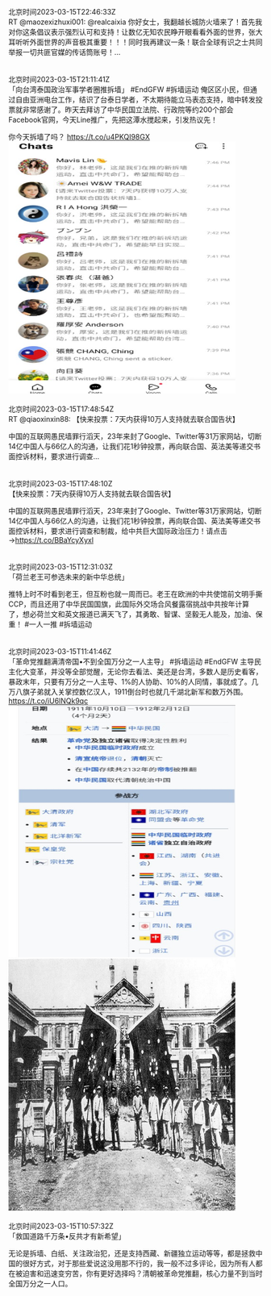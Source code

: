 北京时间2023-03-15T22:46:33Z<br>RT @maozexizhuxi001: @realcaixia 你好女士，我翻越长城防火墙来了！首先我对你这条倡议表示强烈认可和支持！让数亿无知农民睁开眼看看外面的世界，张大耳听听外面世界的声音极其重要！！！同时我再建议一条！联合全球有识之士共同举报一切共匪官媒的传话筒账号！…<br><br><br>北京时间2023-03-15T21:11:41Z<br>「向台湾泰国政治军事学者圈推拆墙」
#EndGFW #拆墙运动
俺区区小民，但通过自由亚洲电台工作，结识了台泰日学者，不太期待能立马表态支持，暗中转发投票就非常感谢了。昨天去拜访了中华民国立法院、行政院等约200个部会Facebook官网，今天Line推广，先把这潭水搅起来，引发热议先！

你今天拆墙了吗？ https://t.co/u4PKQI98GX<br><img src='/temp/image/2023/w-Month-3/1635992163686432768_0.jpg' width='450' height='500'><br><br>北京时间2023-03-15T17:48:54Z<br>RT @qiaoxinxin88: 【快来投票：7天内获得10万人支持就去联合国告状】

中国的互联网愚民墙罪行滔天，23年来封了Google、Twitter等31万家网站，切断14亿中国人与66亿人的沟通，让我们花1秒钟投票，再向联合国、英法美等递交书面控诉材料，要求进行调查…<br><br><br>北京时间2023-03-15T17:48:10Z<br>【快来投票：7天内获得10万人支持就去联合国告状】

中国的互联网愚民墙罪行滔天，23年来封了Google、Twitter等31万家网站，切断14亿中国人与66亿人的沟通，让我们花1秒钟投票，再向联合国、英法美等递交书面控诉材料，要求进行调查和制裁，给中共巨大国际政治压力！请点击→https://t.co/BBaYcyXyxl<br><br><br>北京时间2023-03-15T12:31:03Z<br>「荷兰老王可参选未来的新中华总统」

推特上时不时看到老王，但互粉也就一周而已。老王在欧洲的中共使馆前文明手撕CCP，而且还用了中华民国国旗，此国际外交场合风餐露宿挑战中共按年计算了，想必荷兰文和英文报道已满天飞了，其勇敢、智谋、坚毅无人能及，加油、保重！
#一人一推 #拆墙运动<br><br><br>北京时间2023-03-15T11:41:46Z<br>「革命党推翻满清帝国•不到全国万分之一人主导」
#拆墙运动 #EndGFW
主导民主化大变革，并没等全部觉醒，无论你去看法、美还是台湾，多数人是历史看客，暴政末年，只要有万分之一人主导、1%的人协助、10%的人同情，事就成了。几万八旗子弟就入关掌控数亿汉人，1911倒台时也就几千湖北新军和数万外围。 https://t.co/iU6lNQk9qc<br><img src='/temp/image/2023/w-Month-3/1635848739280797696_0.jpg' width='450' height='500'><img src='/temp/image/2023/w-Month-3/1635848739280797696_1.jpg' width='450' height='500'><br><br>北京时间2023-03-15T10:57:32Z<br>「救国道路千万条•反共才有新希望」

无论是拆墙、白纸、关注政治犯，还是支持西藏、新疆独立运动等等，都是拯救中国的很好方式，对于那些爱说这没用那不行的，我一般不过多评论，因为所有人都在被迫害和迅速变穷苦，你有更好选择吗？清朝被革命党推翻，核心力量不到当时全国万分之一人口。<br><br><br>